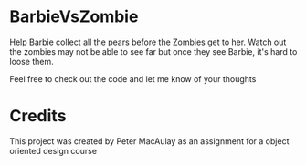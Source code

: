 # BarbieVsZombie
Help Barbie collect all the pears before the Zombies get to her. Watch out the zombies may not be able to see far but once they see Barbie, it's hard to loose them.

Feel free to check out the code and let me know of your thoughts

# Credits
This project was created by Peter MacAulay as an assignment for a object oriented design course
